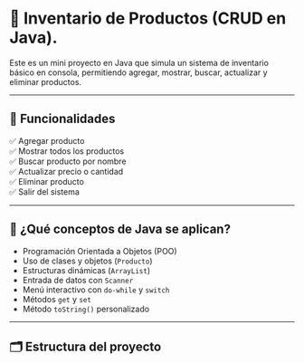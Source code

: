# 🛒 Inventario de Productos (CRUD en Java).

Este es un mini proyecto en Java que simula un sistema de inventario básico en consola, permitiendo agregar, mostrar, buscar, actualizar y eliminar productos.

---

## 📌 Funcionalidades

✅ Agregar producto  
✅ Mostrar todos los productos  
✅ Buscar producto por nombre  
✅ Actualizar precio o cantidad  
✅ Eliminar producto  
✅ Salir del sistema

---

## 🧠 ¿Qué conceptos de Java se aplican?

- Programación Orientada a Objetos (POO)
- Uso de clases y objetos (`Producto`)
- Estructuras dinámicas (`ArrayList`)
- Entrada de datos con `Scanner`
- Menú interactivo con `do-while` y `switch`
- Métodos `get` y `set`
- Método `toString()` personalizado

---

## 🗂 Estructura del proyecto

